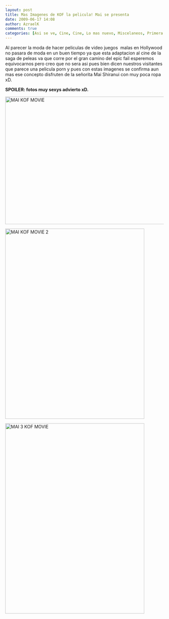 ```yaml
---
layout: post
title: Mas Imagenes de KOF la pelicula! Mai se presenta
date: 2009-06-17 14:08
author: AzraelK
comments: true
categories: [Asi se ve, Cine, Cine, Lo mas nuevo, Miscelaneos, Primera plana]
---
```

<p>Al parecer la moda de hacer peliculas de video juegos  malas en Hollywood no pasara de moda en un buen tiempo ya que esta adaptacion al cine de la saga de peleas va que corre por el gran camino del epic fail esperemos equivocarnos pero creo que no sera asi pues bien dicen nuestros visitantes que parece una pelicula porn y pues con estas imagenes se confirma aun mas ese concepto disfruten de la señorita Mai Shiranui con muy poca ropa xD.</p>
<p><strong>SPOILER: fotos muy sexys advierto xD.</strong></p>
<p><img title="MAI KOF MOVIE" src="http://www.theultrageeks.com/ug3/../wordpress25/wp-content/themes/mimbo2.2/images/MAI-KOF-MOVIE.jpg" alt="MAI KOF MOVIE" width="604" height="405"></p>
<p><span></span></p>
<p><img title="MAI KOF MOVIE  2" src="http://www.theultrageeks.com/ug3/../wordpress25/wp-content/themes/mimbo2.2/images/MAI-KOF-MOVIE-2.jpg" alt="MAI KOF MOVIE  2" width="442" height="604"></p>
<p><img title="MAI 3 KOF MOVIE" src="http://www.theultrageeks.com/ug3/../wordpress25/wp-content/themes/mimbo2.2/images/MAI-3-KOF-MOVIE.jpg" alt="MAI 3 KOF MOVIE" width="442" height="604"></p>
